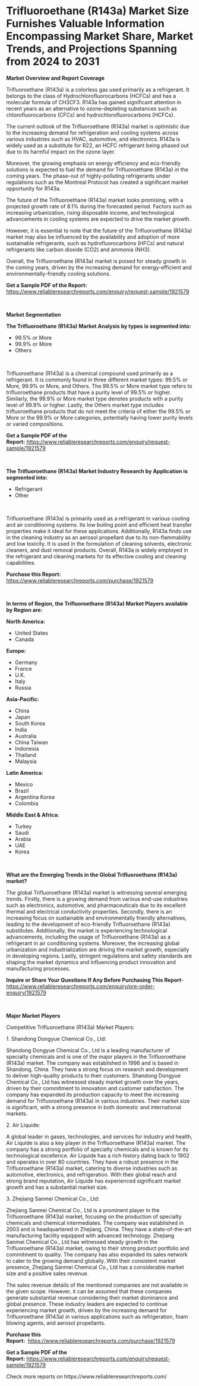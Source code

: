 <p><h1>Trifluoroethane (R143a) Market Size Furnishes Valuable Information Encompassing Market Share, Market Trends, and Projections Spanning from 2024 to 2031</h1></p><p><strong>Market Overview and Report Coverage</strong></p>
<p><p>Trifluoroethane (R143a) is a colorless gas used primarily as a refrigerant. It belongs to the class of Hydrochlorofluorocarbons (HCFCs) and has a molecular formula of CH3CF3. R143a has gained significant attention in recent years as an alternative to ozone-depleting substances such as chlorofluorocarbons (CFCs) and hydrochlorofluorocarbons (HCFCs).</p><p>The current outlook of the Trifluoroethane (R143a) market is optimistic due to the increasing demand for refrigeration and cooling systems across various industries such as HVAC, automotive, and electronics. R143a is widely used as a substitute for R22, an HCFC refrigerant being phased out due to its harmful impact on the ozone layer.</p><p>Moreover, the growing emphasis on energy efficiency and eco-friendly solutions is expected to fuel the demand for Trifluoroethane (R143a) in the coming years. The phase-out of highly-polluting refrigerants under regulations such as the Montreal Protocol has created a significant market opportunity for R143a.</p><p>The future of the Trifluoroethane (R143a) market looks promising, with a projected growth rate of 8.1% during the forecasted period. Factors such as increasing urbanization, rising disposable income, and technological advancements in cooling systems are expected to drive the market growth.</p><p>However, it is essential to note that the future of the Trifluoroethane (R143a) market may also be influenced by the availability and adoption of more sustainable refrigerants, such as hydrofluorocarbons (HFCs) and natural refrigerants like carbon dioxide (CO2) and ammonia (NH3).</p><p>Overall, the Trifluoroethane (R143a) market is poised for steady growth in the coming years, driven by the increasing demand for energy-efficient and environmentally-friendly cooling solutions.</p></p>
<p><strong>Get a Sample PDF of the Report:</strong> <a href="https://www.reliableresearchreports.com/enquiry/request-sample/1921579">https://www.reliableresearchreports.com/enquiry/request-sample/1921579</a></p>
<p>&nbsp;</p>
<p><strong>Market Segmentation</strong></p>
<p><strong>The Trifluoroethane (R143a) Market Analysis by types is segmented into:</strong></p>
<p><ul><li>99.5% or More</li><li>99.9% or More</li><li>Others</li></ul></p>
<p>&nbsp;</p>
<p><p>Trifluoroethane (R143a) is a chemical compound used primarily as a refrigerant. It is commonly found in three different market types: 99.5% or More, 99.9% or More, and Others. The 99.5% or More market type refers to trifluoroethane products that have a purity level of 99.5% or higher. Similarly, the 99.9% or More market type denotes products with a purity level of 99.9% or higher. Lastly, the Others market type includes trifluoroethane products that do not meet the criteria of either the 99.5% or More or the 99.9% or More categories, potentially having lower purity levels or varied compositions.</p></p>
<p><strong>Get a Sample PDF of the Report:</strong>&nbsp;<a href="https://www.reliableresearchreports.com/enquiry/request-sample/1921579">https://www.reliableresearchreports.com/enquiry/request-sample/1921579</a></p>
<p>&nbsp;</p>
<p><strong>The Trifluoroethane (R143a) Market Industry Research by Application is segmented into:</strong></p>
<p><ul><li>Refrigerant</li><li>Other</li></ul></p>
<p>&nbsp;</p>
<p><p>Trifluoroethane (R143a) is primarily used as a refrigerant in various cooling and air conditioning systems. Its low boiling point and efficient heat transfer properties make it ideal for these applications. Additionally, R143a finds use in the cleaning industry as an aerosol propellant due to its non-flammability and low toxicity. It is used in the formulation of cleaning solvents, electronic cleaners, and dust removal products. Overall, R143a is widely employed in the refrigerant and cleaning markets for its effective cooling and cleaning capabilities.</p></p>
<p><strong>Purchase this Report:</strong>&nbsp; <a href="https://www.reliableresearchreports.com/purchase/1921579">https://www.reliableresearchreports.com/purchase/1921579</a></p>
<p>&nbsp;</p>
<p><strong>In terms of Region, the Trifluoroethane (R143a) Market Players available by Region are:</strong></p>
<p>
    <p> <strong> North America: </strong>
        <ul>
            <li>United States</li>
            <li>Canada</li>
        </ul>
        </p> 
    <p> <strong> Europe: </strong>
        <ul>
            <li>Germany</li>
            <li>France</li>
            <li>U.K.</li>
            <li>Italy</li>
            <li>Russia</li>
        </ul>
        </p> 
    <p> <strong> Asia-Pacific: </strong>
        <ul>
            <li>China</li>
            <li>Japan</li>
            <li>South Korea</li>
            <li>India</li>
            <li>Australia</li>
            <li>China Taiwan</li>
            <li>Indonesia</li>
            <li>Thailand</li>
            <li>Malaysia</li>
        </ul>
        </p> 
    <p> <strong> Latin America: </strong>
        <ul>
            <li>Mexico</li>
            <li>Brazil</li>
            <li>Argentina Korea</li>
            <li>Colombia</li>
        </ul>
        </p> 
    <p> <strong> Middle East & Africa: </strong>
        <ul>
            <li>Turkey</li>
            <li>Saudi</li>
            <li>Arabia</li>
            <li>UAE</li>
            <li>Korea</li>
        </ul>
    </p>
    </p>
<p>&nbsp;</p>
<p><strong>What are the Emerging Trends in the Global Trifluoroethane (R143a) market?</strong></p>
<p><p>The global Trifluoroethane (R143a) market is witnessing several emerging trends. Firstly, there is a growing demand from various end-use industries such as electronics, automotive, and pharmaceuticals due to its excellent thermal and electrical conductivity properties. Secondly, there is an increasing focus on sustainable and environmentally friendly alternatives, leading to the development of eco-friendly Trifluoroethane (R143a) substitutes. Additionally, the market is experiencing technological advancements, including the usage of Trifluoroethane (R143a) as a refrigerant in air conditioning systems. Moreover, the increasing global urbanization and industrialization are driving the market growth, especially in developing regions. Lastly, stringent regulations and safety standards are shaping the market dynamics and influencing product innovation and manufacturing processes.</p></p>
<p><strong>Inquire or Share Your Questions If Any Before Purchasing This Report</strong>- <a href="https://www.reliableresearchreports.com/enquiry/pre-order-enquiry/1921579">https://www.reliableresearchreports.com/enquiry/pre-order-enquiry/1921579</a></p>
<p>&nbsp;</p>
<p><strong>Major Market Players</strong></p>
<p><p>Competitive Trifluoroethane (R143a) Market Players:</p><p>1. Shandong Dongyue Chemical Co., Ltd:</p><p>Shandong Dongyue Chemical Co., Ltd is a leading manufacturer of specialty chemicals and is one of the major players in the Trifluoroethane (R143a) market. The company was established in 1996 and is based in Shandong, China. They have a strong focus on research and development to deliver high-quality products to their customers. Shandong Dongyue Chemical Co., Ltd has witnessed steady market growth over the years, driven by their commitment to innovation and customer satisfaction. The company has expanded its production capacity to meet the increasing demand for Trifluoroethane (R143a) in various industries. Their market size is significant, with a strong presence in both domestic and international markets.</p><p>2. Air Liquide:</p><p>A global leader in gases, technologies, and services for industry and health, Air Liquide is also a key player in the Trifluoroethane (R143a) market. The company has a strong portfolio of specialty chemicals and is known for its technological excellence. Air Liquide has a rich history dating back to 1902 and operates in over 80 countries. They have a robust presence in the Trifluoroethane (R143a) market, catering to diverse industries such as automotive, electronics, and refrigeration. With their global reach and strong brand reputation, Air Liquide has experienced significant market growth and has a substantial market size.</p><p>3. Zhejiang Sanmei Chemical Co., Ltd:</p><p>Zhejiang Sanmei Chemical Co., Ltd is a prominent player in the Trifluoroethane (R143a) market, focusing on the production of specialty chemicals and chemical intermediates. The company was established in 2003 and is headquartered in Zhejiang, China. They have a state-of-the-art manufacturing facility equipped with advanced technology. Zhejiang Sanmei Chemical Co., Ltd has witnessed steady growth in the Trifluoroethane (R143a) market, owing to their strong product portfolio and commitment to quality. The company has also expanded its sales network to cater to the growing demand globally. With their consistent market presence, Zhejiang Sanmei Chemical Co., Ltd has a considerable market size and a positive sales revenue.</p><p>The sales revenue details of the mentioned companies are not available in the given scope. However, it can be assumed that these companies generate substantial revenue considering their market dominance and global presence. These industry leaders are expected to continue experiencing market growth, driven by the increasing demand for Trifluoroethane (R143a) in various applications such as refrigeration, foam blowing agents, and aerosol propellants.</p></p>
<p><strong>Purchase this Report:</strong>&nbsp;&nbsp;<a href="https://www.reliableresearchreports.com/purchase/1921579">https://www.reliableresearchreports.com/purchase/1921579</a></p>
<p></p>
<p><strong>Get a Sample PDF of the Report:</strong>&nbsp;<a href="https://www.reliableresearchreports.com/enquiry/request-sample/1921579">https://www.reliableresearchreports.com/enquiry/request-sample/1921579</a></p>
<p>Check more reports on https://www.reliableresearchreports.com/</p>